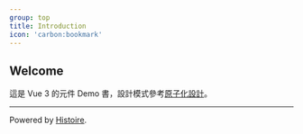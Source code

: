 ```yaml
---
group: top
title: Introduction
icon: 'carbon:bookmark'
---
```


## Welcome

這是 Vue 3 的元件 Demo 書，設計模式參考[原子化設計](https://bradfrost.com/blog/post/atomic-web-design/)。

---

Powered by [Histoire](https://histoire.dev/).
